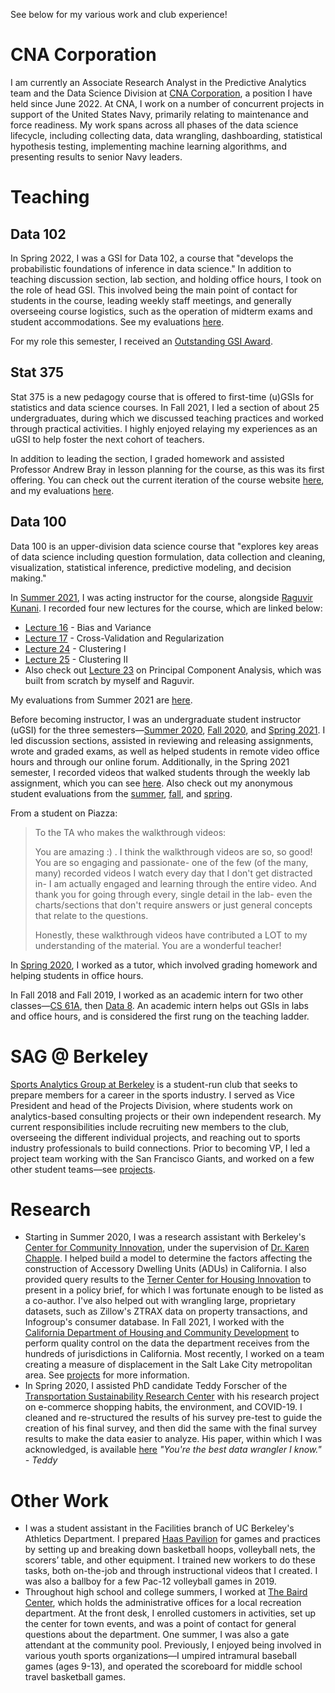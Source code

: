 ---
---
See below for my various work and club experience!

# CNA Corporation

I am currently an Associate Research Analyst in the Predictive Analytics team and the Data Science Division at [CNA Corporation](https://www.cna.org/), a position I have held since June 2022. At CNA, I work on a number of concurrent projects in support of the United States Navy, primarily relating to maintenance and force readiness. My work spans across all phases of the data science lifecycle, including collecting data, data wrangling, dashboarding, statistical hypothesis testing, implementing machine learning algorithms, and presenting results to senior Navy leaders.

# Teaching

## Data 102

In Spring 2022, I was a GSI for Data 102, a course that "develops the probabilistic foundations of inference in data science." In addition to teaching discussion section, lab section, and holding office hours, I took on the role of head GSI. This involved being the main point of contact for students in the course, leading weekly staff meetings, and generally overseeing course logistics, such as the operation of midterm exams and student accommodations. See my evaluations [here](assets/evals/sp22.pdf).

For my role this semester, I received an [Outstanding GSI Award](https://gsi.berkeley.edu/programs-services/award-programs/ogsi/ogsi-recipients-2022-2023/).

## Stat 375

Stat 375 is a new pedagogy course that is offered to first-time (u)GSIs for statistics and data science courses. In Fall 2021, I led a section of about 25 undergraduates, during which we discussed teaching practices and worked through practical activities. I highly enjoyed relaying my experiences as an uGSI to help foster the next cohort of teachers.

In addition to leading the section, I graded homework and assisted Professor Andrew Bray in lesson planning for the course, as this was its first offering. You can check out the current iteration of the course website [here](https://stat375.netlify.app/), and my evaluations [here](assets/evals/fa21.pdf).

## Data 100

Data 100 is an upper-division data science course that "explores key areas of data science including question formulation, data collection and cleaning, visualization, statistical inference, predictive modeling, and decision making."

In [Summer 2021](https://www.ds100.org/su21/), I was acting instructor for the course, alongside [Raguvir Kunani](https://www.linkedin.com/in/rkunani/). I recorded four new lectures for the course, which are linked below:
- [Lecture 16](https://ds100.org/su21/lecture/lec16/) - Bias and Variance
- [Lecture 17](https://ds100.org/su21/lecture/lec17/) - Cross-Validation and Regularization
- [Lecture 24](https://ds100.org/su21/lecture/lec24/) - Clustering I
- [Lecture 25](https://ds100.org/su21/lecture/lec25/) - Clustering II
- Also check out [Lecture 23](https://ds100.org/su21/lecture/lec23/) on Principal Component Analysis, which was built from scratch by myself and Raguvir.

My evaluations from Summer 2021 are [here](assets/evals/su21.pdf).

Before becoming instructor, I was an undergraduate student instructor (uGSI) for the three semesters—[Summer 2020](https://www.ds100.org/su20/), [Fall 2020](https://www.ds100.org/fa20/), and [Spring 2021](https://www.ds100.org/sp21/). I led discussion sections, assisted in reviewing and releasing assignments, wrote and graded exams, as well as helped students in remote video office hours and through our online forum. Additionally, in the Spring 2021 semester, I recorded videos that walked students through the weekly lab assignment, which you can see [here](https://www.youtube.com/playlist?list=PLhu_CxYhhE8e0xQSqbEKV4kS-BnreoLqO). Also check out my anonymous student evaluations from the [summer](assets/evals/su20.pdf), [fall](assets/evals/fa20.pdf), and [spring](assets/evals/sp21.pdf).

From a student on Piazza:

> To the TA who makes the walkthrough videos:
>
> You are amazing :) . I think the walkthrough videos are so, so good! You are so engaging and passionate- one of the few (of the many, many) recorded videos I watch every day that I don't get distracted in- I am actually engaged and learning through the entire video. And thank you for going through every, single detail in the lab- even the charts/sections that don't require answers or just general concepts that relate to the questions.
>
> Honestly, these walkthrough videos have contributed a LOT to my understanding of the material. You are a wonderful teacher!

In [Spring 2020](https://www.ds100.org/sp20/), I worked as a tutor, which involved grading homework and helping students in office hours.

In Fall 2018 and Fall 2019, I worked as an academic intern for two other classes—[CS 61A](https://inst.eecs.berkeley.edu/~cs61a/fa18/), then [Data 8](https://data8.org/fa19). An academic intern helps out GSIs in labs and office hours, and is considered the first rung on the teaching ladder.

# SAG @ Berkeley
[Sports Analytics Group at Berkeley](https://sportsanalytics.berkeley.edu/) is a student-run club that seeks to prepare members for a career in the sports industry. I served as Vice President and head of the Projects Division, where students work on analytics-based consulting projects or their own independent research. My current responsibilities include recruiting new members to the club, overseeing the different individual projects, and reaching out to sports industry professionals to build connections. Prior to becoming VP, I led a project team working with the San Francisco Giants, and worked on a few other student teams—see [projects](/projects).

# Research
- Starting in Summer 2020, I was a research assistant with Berkeley's [Center for Community Innovation](https://communityinnovation.berkeley.edu/), under the supervision of [Dr. Karen Chapple](http://karenchapple.com/). I helped build a model to determine the factors affecting the construction of Accessory Dwelling Units (ADUs) in California. I also provided query results to the [Terner Center for Housing Innovation](https://ternercenter.berkeley.edu/) to present in a policy brief, for which I was fortunate enough to be listed as a co-author. I've also helped out with wrangling large, proprietary datasets, such as Zillow's ZTRAX data on property transactions, and Infogroup's consumer database. In Fall 2021, I worked with the [California Department of Housing and Community Development](https://hcd.ca.gov/) to perform quality control on the data the department receives from the hundreds of jurisdictions in California. Most recently, I worked on a team creating a measure of displacement in the Salt Lake City metropolitan area. See [projects](/projects) for more information.
- In Spring 2020, I assisted PhD candidate Teddy Forscher of the [Transportation Sustainability Research Center](https://tsrc.berkeley.edu/) with his research project on e-commerce shopping habits, the environment, and COVID-19. I cleaned and re-structured the results of his survey pre-test to guide the creation of his final survey, and then did the same with the final survey results to make the data easier to analyze. His paper, within which I was acknowledged, is available [here](https://doi.org/10.7922/G2DF6PJ7) *"You're the best data wrangler I know." - Teddy*

# Other Work
- I was a student assistant in the Facilities branch of UC Berkeley's Athletics Department. I prepared [Haas Pavilion](https://calbears.com/sports/2020/6/22/haas-pavilion.aspx) for games and practices by setting up and breaking down basketball hoops, volleyball nets, the scorers’ table, and other equipment. I trained new workers to do these tasks, both on-the-job and through instructional videos that I created. I was also a ballboy for a few Pac-12 volleyball games in 2019.
- Throughout high school and college summers, I worked at [The Baird Center](https://southorange.org/249/Recreation-Cultural-Affairs), which holds the administrative offices for a local recreation department. At the front desk, I enrolled customers in activities, set up the center for town events, and was a point of contact for general questions about the department. One summer, I was also a gate attendant at the community pool. Previously, I enjoyed being involved in various youth sports organizations—I umpired intramural baseball games (ages 9-13), and operated the scoreboard for middle school travel basketball games.
